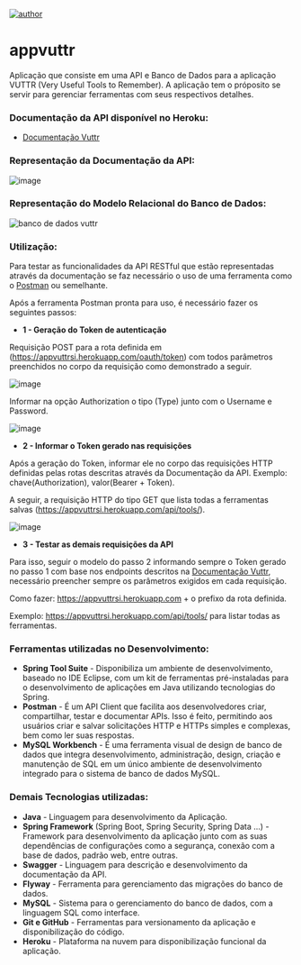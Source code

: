 [![author](https://img.shields.io/badge/author-robson_silva-red.svg)](https://www.linkedin.com/in/robson-silva-0b79291b6)

# appvuttr
Aplicação que consiste em uma API e Banco de Dados para a aplicação VUTTR (Very Useful Tools to Remember). A aplicação tem o próposito se servir para gerenciar ferramentas com seus respectivos detalhes. 

### Documentação da API disponível no Heroku:
* [Documentação Vuttr](https://appvuttrsi.herokuapp.com/swagger-ui.html)

### Representação da Documentação da API:

![image](https://user-images.githubusercontent.com/40266018/158865608-d3006bad-f314-4961-9ae7-911f2ab615cb.png)

### Representação do Modelo Relacional do Banco de Dados:

![banco de dados vuttr](https://user-images.githubusercontent.com/40266018/158865711-ce6c7eae-247d-4c60-a286-756a5f6ef34f.png)


### Utilização:
Para testar as funcionalidades da API RESTful que estão representadas através da documentação se faz necessário o uso de uma ferramenta como o [Postman](https://www.postman.com/) ou semelhante.

Após a ferramenta Postman pronta para uso, é necessário fazer os seguintes passos:

* **1 - Geração do Token de autenticação**

Requisição POST para a rota definida em (https://appvuttrsi.herokuapp.com/oauth/token) com todos parâmetros preenchidos no corpo da requisição como demonstrado a seguir.

![image](https://user-images.githubusercontent.com/40266018/158853147-0fad7a1a-2331-462d-af6b-9c78352ab2fd.png)

Informar na opção Authorization o tipo (Type) junto com o Username e Password.

![image](https://user-images.githubusercontent.com/40266018/158855578-d2f7b2c5-7b53-453f-8d27-42ddff3ac471.png)

* **2 - Informar o Token gerado nas requisições**

Após a geração do Token, informar ele no corpo das requisições HTTP definidas pelas rotas descritas através da Documentação da API. Exemplo: chave(Authorization), valor(Bearer + Token).

A seguir, a requisição HTTP do tipo GET que lista todas a ferramentas salvas (https://appvuttrsi.herokuapp.com/api/tools/).

![image](https://user-images.githubusercontent.com/40266018/158856956-3524134d-4b24-4af4-8088-e80a946962f5.png)

* **3 -  Testar as demais requisições da API**

Para isso, seguir o modelo do passo 2 informando sempre o Token gerado no passo 1 com base nos endpoints descritos na [Documentação Vuttr](https://appvuttrsi.herokuapp.com/swagger-ui.html), necessário preencher sempre os parâmetros exigidos em cada requisição. 

Como fazer: https://appvuttrsi.herokuapp.com + o prefixo da rota definida.

Exemplo: https://appvuttrsi.herokuapp.com/api/tools/ para listar todas as ferramentas.


### Ferramentas utilizadas no Desenvolvimento:

* **Spring Tool Suite** - Disponibiliza um ambiente de desenvolvimento, baseado no IDE Eclipse, com um kit de ferramentas pré-instaladas para o desenvolvimento de aplicações em Java utilizando tecnologias do Spring.
* **Postman** - É um API Client que facilita aos desenvolvedores criar, compartilhar, testar e documentar APIs. Isso é feito, permitindo aos usuários criar e salvar solicitações HTTP e HTTPs simples e complexas, bem como ler suas respostas.
* **MySQL Workbench** - É uma ferramenta visual de design de banco de dados que integra desenvolvimento, administração, design, criação e manutenção de SQL em um único ambiente de desenvolvimento integrado para o sistema de banco de dados MySQL.

### Demais Tecnologias utilizadas:

* **Java** - Linguagem para desenvolvimento da Aplicação.
* **Spring Framework** (Spring Boot, Spring Security, Spring Data ...) - Framework para desenvolvimento da aplicação junto com as suas dependências de configurações como a segurança, conexão com a base de dados, padrão web, entre outras. 
* **Swagger** - Linguagem para descrição e desenvolvimento da documentação da API. 
* **Flyway** -  Ferramenta para gerenciamento das migrações do banco de dados. 
* **MySQL** - Sistema para o gerenciamento do banco de dados, com a linguagem SQL como interface.
* **Git e GitHub** - Ferramentas para versionamento da aplicação e disponibilização do código.
* **Heroku** - Plataforma na nuvem para disponibilização funcional da aplicação. 
